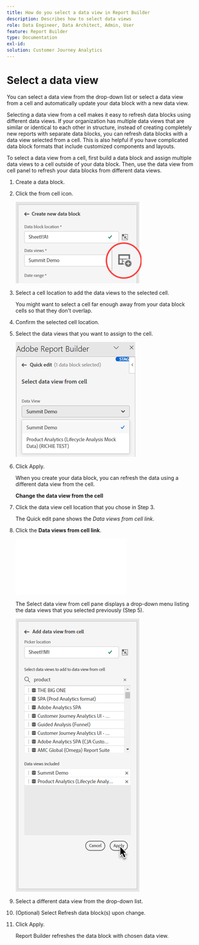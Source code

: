 ```yaml
---
title: How do you select a data view in Report Builder
description: Describes how to select data views
role: Data Engineer, Data Architect, Admin, User
feature: Report Builder
type: Documentation
exl-id: 
solution: Customer Journey Analytics
---
```


# Select a data view

You can select a data view from the drop-down list or select a data view from a cell and automatically update your data block with a new data view. 

Selecting a data view from a cell makes it easy to refresh data blocks using different data views. If your organization has multiple data views that are similar or identical to each other in structure, instead of creating completely new reports with separate data blocks, you can refresh data blocks with a data view selected from a cell. This is also helpful if you have complicated data block formats that include customized components and layouts.

To select a data view from a cell, first build a data block and assign multiple data views to a cell outside of your data block. Then, use the data view from cell panel to refresh your data blocks from different data views.

1. Create a data block.

1. Click the from cell icon.

   ![Cell icon](help\report-builder\assets\cell-icon.png)

1. Select a cell location to add the data views to the selected cell.

   You might want to select a cell far enough away from your data block cells so that they don't overlap.

1. Confirm the selected cell location.

1. Select the data views that you want to assign to the cell.

   ![Select data view](help\report-builder\assets\select-data-view.png)

1. Click Apply.

   When you create your data block, you can refresh the data using a different data view from the cell.

   **Change the data view from the cell**

1. Click the data view cell location that you chose in Step 3.

   The Quick edit pane shows the *Data views from cell link*.

1. Click the **Data views from cell link**.

   ![Select data view](help\report-builder\select-data-view.md)

   The Select data view from cell pane displays a drop-down menu listing the data views that you selected previously (Step 5).

   ![Add data view from cell](help\report-builder\assets\add-data-view-cell.png)

1. Select a different data view from the drop-down list.

1. (Optional) Select Refresh data block(s) upon change.

1. Click Apply.

   Report Builder refreshes the data block with chosen data view.
